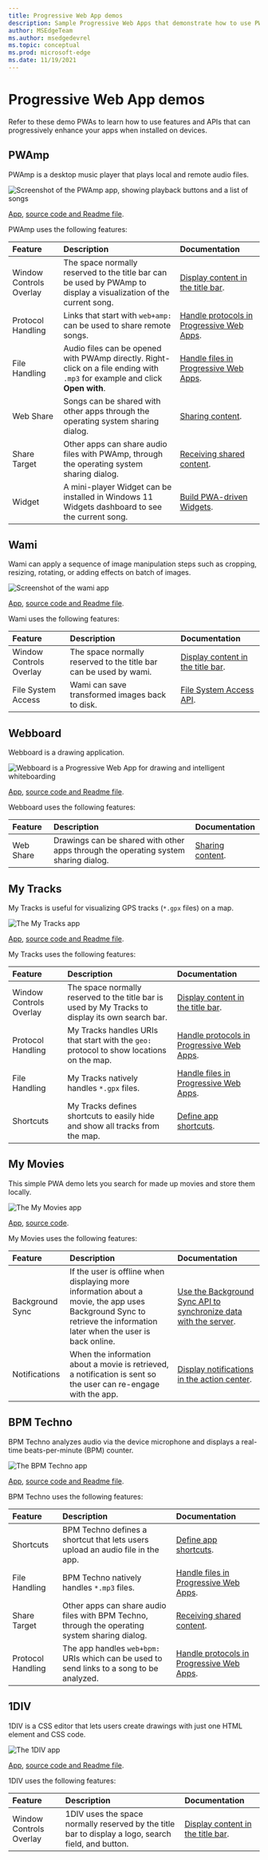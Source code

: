 ```yaml
---
title: Progressive Web App demos
description: Sample Progressive Web Apps that demonstrate how to use PWA features.
author: MSEdgeTeam
ms.author: msedgedevrel
ms.topic: conceptual
ms.prod: microsoft-edge
ms.date: 11/19/2021
---
```

# Progressive Web App demos

Refer to these demo PWAs to learn how to use features and APIs that can progressively enhance your apps when installed on devices.


<!-- ====================================================================== -->
## PWAmp

PWAmp is a desktop music player that plays local and remote audio files.

![Screenshot of the PWAmp app, showing playback buttons and a list of songs](./media/pwamp.png)

[App](https://microsoftedge.github.io/Demos/pwamp/), [source code and Readme file](https://github.com/MicrosoftEdge/Demos/tree/main/pwamp).

PWAmp uses the following features:

| Feature | Description | Documentation |
|:--- |:--- |:--- |
| Window Controls Overlay | The space normally reserved to the title bar can be used by PWAmp to display a visualization of the current song. | [Display content in the title bar](how-to/window-controls-overlay.md). |
| Protocol Handling | Links that start with `web+amp:` can be used to share remote songs. | [Handle protocols in Progressive Web Apps](how-to/handle-protocols.md). |
| File Handling | Audio files can be opened with PWAmp directly. Right-click on a file ending with `.mp3` for example and click **Open with**. | [Handle files in Progressive Web Apps](how-to/handle-files.md). |
| Web Share | Songs can be shared with other apps through the operating system sharing dialog. | [Sharing content](how-to/share.md#sharing-content). |
| Share Target | Other apps can share audio files with PWAmp, through the operating system sharing dialog. | [Receiving shared content](how-to/share.md#receiving-shared-content). |
| Widget | A mini-player Widget can be installed in Windows 11 Widgets dashboard to see the current song. | [Build PWA-driven Widgets](how-to/widgets.md). |


<!-- ====================================================================== -->
## Wami

Wami can apply a sequence of image manipulation steps such as cropping, resizing, rotating, or adding effects on batch of images.

![Screenshot of the wami app](./media/wami.png)

[App](https://microsoftedge.github.io/Demos/wami/), [source code and Readme file](https://github.com/MicrosoftEdge/Demos/tree/main/wami).

Wami uses the following features:

| Feature | Description | Documentation |
|:--- |:--- |:--- |
| Window Controls Overlay | The space normally reserved to the title bar can be used by wami. | [Display content in the title bar](how-to/window-controls-overlay.md). |
| File System Access | Wami can save transformed images back to disk. | [File System Access API](https://developer.mozilla.org/docs/Web/API/File_System_Access_API). |


<!-- ====================================================================== -->
## Webboard

Webboard is a drawing application.

![Webboard is a Progressive Web App for drawing and intelligent whiteboarding](./media/webboard.png)

[App](https://webboard.app/), [source code and Readme file](https://github.com/pwa-builder/web-whiteboard).

Webboard uses the following features:

| Feature | Description | Documentation |
|:--- |:--- |:--- |
| Web Share | Drawings can be shared with other apps through the operating system sharing dialog. | [Sharing content](how-to/share.md#sharing-content). |


<!-- ====================================================================== -->
## My Tracks

My Tracks is useful for visualizing GPS tracks (`*.gpx` files) on a map.

![The My Tracks app](./media/my-tracks.png)

[App](https://captainbrosset.github.io/mytracks/), [source code and Readme file](https://github.com/captainbrosset/mytracks).

My Tracks uses the following features:

| Feature | Description | Documentation |
|:--- |:--- |:--- |
| Window Controls Overlay | The space normally reserved to the title bar is used by My Tracks to display its own search bar. | [Display content in the title bar](how-to/window-controls-overlay.md). |
| Protocol Handling | My Tracks handles URIs that start with the `geo:` protocol to show locations on the map. | [Handle protocols in Progressive Web Apps](how-to/handle-protocols.md). |
| File Handling | My Tracks natively handles `*.gpx` files. | [Handle files in Progressive Web Apps](how-to/handle-files.md). |
| Shortcuts | My Tracks defines shortcuts to easily hide and show all tracks from the map. | [Define app shortcuts](how-to/shortcuts.md). |


<!-- ====================================================================== -->
## My Movies

This simple PWA demo lets you search for made up movies and store them locally.

![The My Movies app](./media/my-movies.png)

[App](https://quirky-rosalind-ac1e65.netlify.app/), [source code](https://github.com/captainbrosset/movies-db-pwa).<!-- todo: link to readme -->

My Movies uses the following features:

| Feature | Description | Documentation |
|:--- |:--- |:--- |
| Background Sync | If the user is offline when displaying more information about a movie, the app uses Background Sync to retrieve the information later when the user is back online. | [Use the Background Sync API to synchronize data with the server](how-to/background-syncs.md#use-the-background-sync-api-to-synchronize-data-with-the-server). |
| Notifications | When the information about a movie is retrieved, a notification is sent so the user can re-engage with the app. | [Display notifications in the action center](how-to/notifications-badges.md#display-notifications-in-the-action-center). |



<!-- ====================================================================== -->
## BPM Techno

BPM Techno analyzes audio via the device microphone and displays a real-time beats-per-minute (BPM) counter.

![The BPM Techno app](./media/bpm-techno.png)

[App](https://bpmtech.no/), [source code and Readme file](https://github.com/webmaxru/bpm-counter).

BPM Techno uses the following features:

| Feature | Description | Documentation |
|:--- |:--- |:--- |
| Shortcuts | BPM Techno defines a shortcut that lets users upload an audio file in the app. | [Define app shortcuts](how-to/shortcuts.md). |
| File Handling | BPM Techno natively handles `*.mp3` files. | [Handle files in Progressive Web Apps](how-to/handle-files.md). |
| Share Target | Other apps can share audio files with BPM Techno, through the operating system sharing dialog. | [Receiving shared content](how-to/share.md#receiving-shared-content). |
| Protocol Handling | The app handles `web+bpm:` URIs which can be used to send links to a song to be analyzed. | [Handle protocols in Progressive Web Apps](how-to/handle-protocols.md). |


<!-- ====================================================================== -->
## 1DIV

1DIV is a CSS editor that lets users create drawings with just one HTML element and CSS code.

![The 1DIV app](./media/1div-demo.png)

[App](https://microsoftedge.github.io/Demos/1DIV/dist/), [source code and Readme file](https://github.com/MicrosoftEdge/Demos/tree/main/1DIV).

1DIV uses the following features:

| Feature | Description | Documentation |
|:--- |:--- |:--- |
| Window Controls Overlay | 1DIV uses the space normally reserved by the title bar to display a logo, search field, and button. | [Display content in the title bar](how-to/window-controls-overlay.md). |
